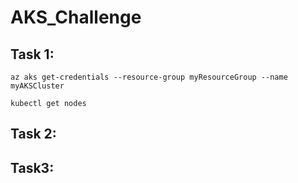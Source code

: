# AKS_Challenge

## Task 1: 
```az aks get-credentials --resource-group myResourceGroup --name myAKSCluster```

```kubectl get nodes```

## Task 2: 


## Task3:
